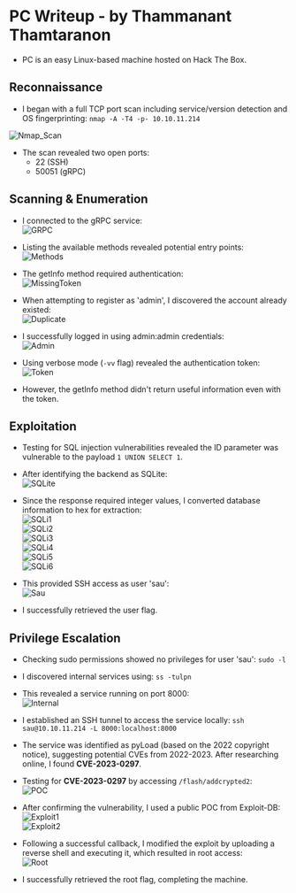 # PC Writeup - by Thammanant Thamtaranon  

- PC is an easy Linux-based machine hosted on Hack The Box.

## Reconnaissance  
- I began with a full TCP port scan including service/version detection and OS fingerprinting:  `nmap -A -T4 -p- 10.10.11.214`  

![Nmap_Scan](Nmap_Scan.png)  

- The scan revealed two open ports:  
  - 22 (SSH)  
  - 50051 (gRPC)  

## Scanning & Enumeration  
- I connected to the gRPC service:  
![GRPC](GRPC.png)  

- Listing the available methods revealed potential entry points:  
![Methods](Methods.png)  

- The getInfo method required authentication:  
![MissingToken](MissingToken.png)  

- When attempting to register as 'admin', I discovered the account already existed:  
![Duplicate](Duplicate.png)  

- I successfully logged in using admin:admin credentials:  
![Admin](Admin.png)  

- Using verbose mode (`-vv` flag) revealed the authentication token:  
![Token](Token.png)  

- However, the getInfo method didn't return useful information even with the token.

## Exploitation  
- Testing for SQL injection vulnerabilities revealed the ID parameter was vulnerable to the payload `1 UNION SELECT 1`.  

- After identifying the backend as SQLite:  
![SQLite](SQLite.png)  

- Since the response required integer values, I converted database information to hex for extraction:  
![SQLi1](SQLi1.png)  
![SQLi2](SQLi2.png)  
![SQLi3](SQLi3.png)  
![SQLi4](SQLi4.png)  
![SQLi5](SQLi5.png)  
![SQLi6](SQLi6.png)  

- This provided SSH access as user 'sau':  
![Sau](Sau.png)  

- I successfully retrieved the user flag.

## Privilege Escalation  
- Checking sudo permissions showed no privileges for user 'sau':  `sudo -l`  

- I discovered internal services using:  `ss -tulpn`  

- This revealed a service running on port 8000:  
![Internal](Internal.png)  

- I established an SSH tunnel to access the service locally:  `ssh sau@10.10.11.214 -L 8000:localhost:8000`  

- The service was identified as pyLoad (based on the 2022 copyright notice), suggesting potential CVEs from 2022-2023. After researching online, I found **CVE-2023-0297**.  

- Testing for **CVE-2023-0297** by accessing `/flash/addcrypted2`:  
![POC](POC.png)  

- After confirming the vulnerability, I used a public POC from Exploit-DB:  
![Exploit1](Exploit1.png)  
![Exploit2](Exploit2.png)  

- Following a successful callback, I modified the exploit by uploading a reverse shell and executing it, which resulted in root access:  
![Root](Root.png)  

- I successfully retrieved the root flag, completing the machine.
